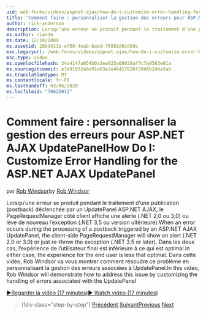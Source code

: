 ```yaml
---
uid: web-forms/videos/aspnet-ajax/how-do-i-customize-error-handling-for-the-aspnet-ajax-updatepanel
title: 'Comment faire : personnaliser la gestion des erreurs pour ASP.NET AJAX UpdatePanel | Microsoft Docs'
author: rick-anderson
description: Lorsqu’une erreur se produit pendant le traitement d’une publication (postback) déclenchée par un UpdatePanel ASP.NET AJAX, le PageRequestManager côté client affiche une alerte (......
ms.author: riande
ms.date: 12/18/2009
ms.assetid: 28bd411b-e708-4eab-baed-76981d6cd0dc
msc.legacyurl: /web-forms/videos/aspnet-ajax/how-do-i-customize-error-handling-for-the-aspnet-ajax-updatepanel
msc.type: video
ms.openlocfilehash: 34a4147a054b0a3ea025a08028af7c7a9563e01a
ms.sourcegitcommit: e7e91932a6e91a63e2e46417626f39d6b244a3ab
ms.translationtype: MT
ms.contentlocale: fr-FR
ms.lasthandoff: 03/06/2020
ms.locfileid: "78625012"
---
```

# <a name="how-do-i-customize-error-handling-for-the-aspnet-ajax-updatepanel"></a><span data-ttu-id="bbaf4-103">Comment faire : personnaliser la gestion des erreurs pour ASP.NET AJAX UpdatePanel</span><span class="sxs-lookup"><span data-stu-id="bbaf4-103">How Do I: Customize Error Handling for the ASP.NET AJAX UpdatePanel</span></span>

<span data-ttu-id="bbaf4-104">par [Rob Windsor](https://twitter.com/robwindsor)</span><span class="sxs-lookup"><span data-stu-id="bbaf4-104">by [Rob Windsor](https://twitter.com/robwindsor)</span></span>

<span data-ttu-id="bbaf4-105">Lorsqu’une erreur se produit pendant le traitement d’une publication (postback) déclenchée par un UpdatePanel ASP.NET AJAX, le PageRequestManager côté client affiche une alerte (.NET 2,0 ou 3,0) ou lève de nouveau l’exception (.NET 3,5 ou version ultérieure).</span><span class="sxs-lookup"><span data-stu-id="bbaf4-105">When an error occurs during the processing of a postback triggered by an ASP.NET AJAX UpdatePanel, the client-side PageRequestManager will show an alert (.NET 2.0 or 3.0) or just re-throw the exception (.NET 3.5 or later).</span></span> <span data-ttu-id="bbaf4-106">Dans les deux cas, l’expérience de l’utilisateur final est inférieure à ce qui est optimal.</span><span class="sxs-lookup"><span data-stu-id="bbaf4-106">In either case, the experience for the end user is less that optimal.</span></span> <span data-ttu-id="bbaf4-107">Dans cette vidéo, Rob Windsor va vous montrer comment résoudre ce problème en personnalisant la gestion des erreurs associées à UpdatePanel.</span><span class="sxs-lookup"><span data-stu-id="bbaf4-107">In this video, Rob Windsor will demonstrate how to address this issue by customizing the handling of errors associated with the UpdatePanel</span></span>

[<span data-ttu-id="bbaf4-108">&#9654;Regarder la vidéo (17 minutes)</span><span class="sxs-lookup"><span data-stu-id="bbaf4-108">&#9654; Watch video (17 minutes)</span></span>](https://channel9.msdn.com/Blogs/ASP-NET-Site-Videos/how-do-i-customize-error-handling-for-the-aspnet-ajax-updatepanel)

> [!div class="step-by-step"]
> <span data-ttu-id="bbaf4-109">[Précédent](set-up-your-development-environment-for-aspnet-20.md)
> [Suivant](how-do-i-use-aspnet-ajax-client-templates.md)</span><span class="sxs-lookup"><span data-stu-id="bbaf4-109">[Previous](set-up-your-development-environment-for-aspnet-20.md)
[Next](how-do-i-use-aspnet-ajax-client-templates.md)</span></span>
